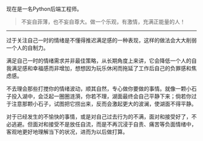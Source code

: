 现在是一名Python后端工程师。


> 不妄自菲薄，也不妄自尊大。做一个乐观，有激情，充满正能量的人！

----------------------------------------------------------------
过于关注自己一时的情绪是不懂得推迟满足感的一种表现，这样的做法会大大削弱一个人的自制力。

满足自己一时的情绪需求并非最佳策略，从长期角度上来讲，它会降低一个人的自我满足感和幸福感而非增加，想想因为玩乐休闲而拖延了工作后自己的负罪感和焦虑感。

不去理会那些打搅你的情绪波动，顺其自然，专心做你要做的事情。就像一颗小石子投入湖中，会泛起一圈圈涟漪，你若不理，湖面最终会自己平静下来；倘若你过于注意那颗小石子，试图把它捞出来，反而会激起更大的波澜，使湖面不得平静。

对于已经发生的不愉快的事情，或是对自己过去行为的不满，面对和接受好了，不必逃避。但面对和接受不是放任自流，而是不再沉浸于自责、痛苦等负面情绪中，客观地更好地理解当下的状况，进而为以后做打算。
